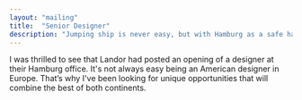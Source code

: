 ```yaml
---
layout: "mailing"
title:  "Senior Designer"
description: "Jumping ship is never easy, but with Hamburg as a safe haven, who would want to leave?"
---
```

I was thrilled to see that Landor had posted an opening of a designer at their Hamburg office. It's not always easy being an American designer in Europe. That’s why I've been looking for unique opportunities that will combine the best of both continents.  
